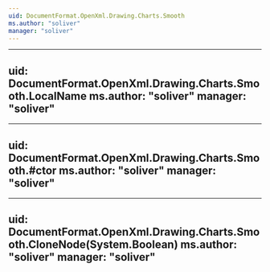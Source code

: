 ```yaml
---
uid: DocumentFormat.OpenXml.Drawing.Charts.Smooth
ms.author: "soliver"
manager: "soliver"
---
```


---
uid: DocumentFormat.OpenXml.Drawing.Charts.Smooth.LocalName
ms.author: "soliver"
manager: "soliver"
---

---
uid: DocumentFormat.OpenXml.Drawing.Charts.Smooth.#ctor
ms.author: "soliver"
manager: "soliver"
---

---
uid: DocumentFormat.OpenXml.Drawing.Charts.Smooth.CloneNode(System.Boolean)
ms.author: "soliver"
manager: "soliver"
---
